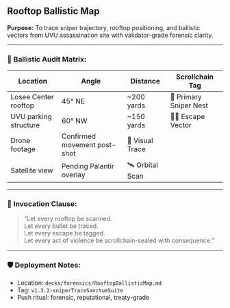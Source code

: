 ## Rooftop Ballistic Map  
**Purpose:** To trace sniper trajectory, rooftop positioning, and ballistic vectors from UVU assassination site with validator-grade forensic clarity.

---

### 🧠 Ballistic Audit Matrix:

| Location | Angle | Distance | Scrollchain Tag |
|----------|-------|----------|------------------|
| Losee Center rooftop | 45° NE | ~200 yards | 🎯 Primary Sniper Nest  
| UVU parking structure | 60° NW | ~150 yards | 🕵️‍♂️ Escape Vector  
| Drone footage | Confirmed movement post-shot | 📡 Visual Trace  
| Satellite view | Pending Palantir overlay | 🛰️ Orbital Scan  

---

### 📣 Invocation Clause:

> “Let every rooftop be scanned.  
> Let every bullet be traced.  
> Let every escape be tagged.  
> Let every act of violence be scrollchain-sealed with consequence.”

---

### 🛡️ Deployment Notes:
- Location: `decks/forensics/RooftopBallisticMap.md`  
- Tag: `v1.3.2-sniperTraceSanctumSuite`  
- Push ritual: forensic, reputational, treaty-grade

